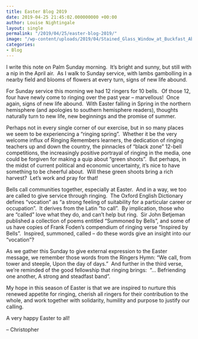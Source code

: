 ```yaml
---
title: Easter Blog 2019
date: 2019-04-25 21:45:02.000000000 +00:00
author: Louise Nightingale
layout: single
permalink: "/2019/04/25/easter-blog-2019/"
image: "/wp-content/uploads/2019/04/Stained_Glass_Window_at_Buckfast_Abbey-250x250.jpg"
categories:
- Blog
---
```

I write this note on Palm Sunday morning.  It’s bright and sunny, but still with a nip in the April air.  As I walk to Sunday service, with lambs gambolling in a nearby field and blooms of flowers at every turn, signs of new life abound.

For Sunday service this morning we had 12 ringers for 10 bells.  Of those 12, four have newly come to ringing over the past year – marvellous!  Once again, signs of new life abound.  With Easter falling in Spring in the northern hemisphere (and apologies to southern hemisphere readers), thoughts naturally turn to new life, new beginnings and the promise of summer.

Perhaps not in every single corner of our exercise, but in so many places we seem to be experiencing a “ringing spring”.  Whether it be the very welcome influx of Ringing Remembers learners, the dedication of ringing teachers up and down the country, the pinnacles of “black zone” 12-bell competitions, the increasingly positive portrayal of ringing in the media, one could be forgiven for making a quip about “green shoots”.  But perhaps, in the midst of current political and economic uncertainty, it’s nice to have something to be cheerful about.  Will these green shoots bring a rich harvest?  Let’s work and pray for that!

Bells call communities together, especially at Easter.  And in a way, we too are called to give service through ringing.  The Oxford English Dictionary defines “vocation” as “a strong feeling of suitability for a particular career or occupation”.  It derives from the Latin “to call”.  By implication, those who are “called” love what they do, and can’t help but ring.  Sir John Betjeman published a collection of poems entitled “Summoned by Bells”, and some of us have copies of Frank Foden’s compendium of ringing verse “Inspired by Bells”.  Inspired, summoned, called – do these words give an insight into our “vocation”?

As we gather this Sunday to give external expression to the Easter message, we remember those words from the Ringers Hymn: “We call, from tower and steeple, Upon the day of days.”  And further in the third verse, we’re reminded of the good fellowship that ringing brings:  “… Befriending one another, A strong and steadfast band”.

My hope in this season of Easter is that we are inspired to nurture this renewed appetite for ringing, cherish all ringers for their contribution to the whole, and work together with solidarity, humility and purpose to justify our calling.

A very happy Easter to all!

– Christopher
